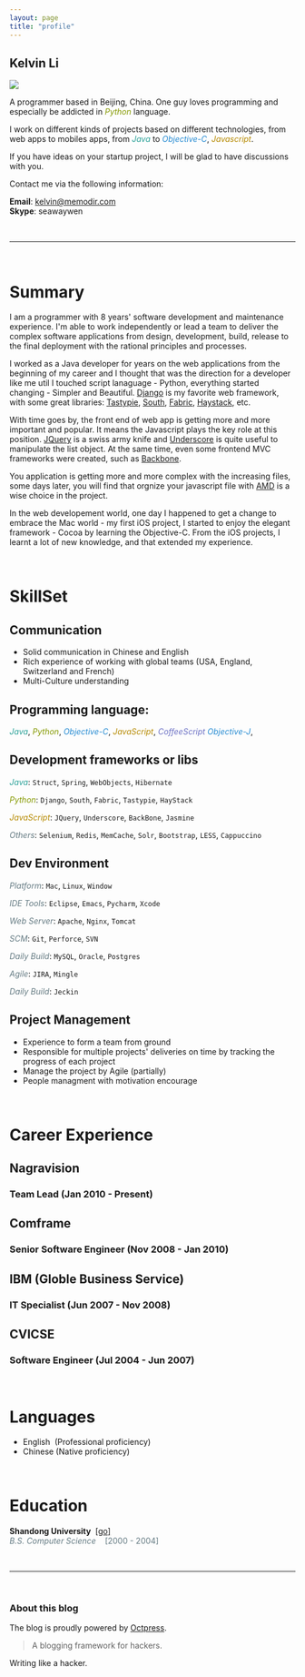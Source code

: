 ```yaml
---
layout: page
title: "profile"
---
```


## Kelvin Li

<img class="right" src="https://8cxkya.bay.livefilestore.com/y1pmywwkPmaXBfXHeJBQ8X76GnCScrSZPaPoLSeaahGUXgBDAHMPO_tDiFlD6BddJHP_OGbW2MJFCfaFXHBB1AxiaoSyB56hzjS/author.jpg">

A programmer based in Beijing, China. One guy loves programming and especially be addicted in <span style="color:#859900;">*Python*</span> language. 

I work on different kinds of projects based on different technologies, from web apps to mobiles apps, from <span style="color:#2aa198;">*Java*</span> to <span style="color:#268bd2;">*Objective-C*</span>, <span style="color:#b58900;">*Javascript*</span>.

If you have ideas on your startup project, I will be glad to have discussions with you.

Contact me via the following information:  

**Email**: <kelvin@memodir.com>  
**Skype**: seawaywen


&nbsp;  

---

&nbsp;

# Summary

I am a programmer with 8 years' software development and maintenance experience. I'm able to work independently or lead a team to deliver the complex software applications from design, development, build, release to the final deployment with the rational principles and processes.

I worked as a Java developer for years on the web applications from the beginning of my career and I thought that was the direction for a developer like me util I touched script lanaguage - Python, everything started changing - Simpler and Beautiful. [Django][django] is my favorite web framework, with some great libraries: [Tastypie][tastypie], [South][south], [Fabric][fabric], [Haystack][haystack], etc.

With time goes by, the front end of web app is getting more and more important and popular. It means the Javascript plays the key role at this position. [JQuery][jquery] is a swiss army knife and [Underscore][underscore] is quite useful to manipulate the list object. At the same time, even some frontend MVC frameworks were created, such as [Backbone][backbone]. 

You application is getting more and more complex with the increasing files, some days later, you will find that orgnize your javascript file with [AMD][amd] is a wise choice in the project.

In the web developement world, one day I happened to get a change to embrace the Mac world - my first iOS project, I started to enjoy the elegant framework - Cocoa by learning the Objective-C. From the iOS projects, I learnt a lot of new knowledge, and that extended my experience.

[django]: http://www.django.com 'django official site'
[tastypie]: https://github.com/toastdriven/django-tastypie
[south]: http://south.aeracode.org/
[fabric]: http://fabfile.org/
[haystack]: http://haystacksearch.org/
[backbone]: http://www.backbonejs.org
[jquery]: http://jquery.com
[underscore]: http://underscorejs.org
[amd]: http://requirejs.org/

&nbsp;  


# SkillSet

## Communication
* Solid communication in Chinese and English
* Rich experience of working with global teams (USA, England, Switzerland and French)
* Multi-Culture understanding

## Programming language:  
<span style="color:#2aa198;">*Java*</span>,
<span style="color:#859900;">*Python*</span>,
<span style="color:#268bd2;">*Objective-C*</span>,
<span style="color:#b58900;">*JavaScript*</span>,
<span style="color:#6c71c4;">*CoffeeScript*</span>
<span style="color:#268bd2;">*Objective-J*</span>,

## Development frameworks or libs
<span style="color:#2aa198;">*Java*</span>:
`Struct`, `Spring`, `WebObjects`, `Hibernate`

<span style="color:#859900;">*Python*</span>:
`Django`, `South`, `Fabric`, `Tastypie`, `HayStack`

<span style="color:#b58900;">*JavaScript*</span>:
`JQuery`, `Underscore`, `BackBone`, `Jasmine`

<span style="color:#657b83;">*Others*</span>:
`Selenium`, `Redis`, `MemCache`, `Solr`, `Bootstrap`, `LESS`, `Cappuccino`

## Dev Environment
<span style="color:#657b83;">*Platform*</span>: 
`Mac`, `Linux`, `Window`  

<span style="color:#657b83;">*IDE Tools*</span>: 
`Eclipse`, `Emacs`, `Pycharm`, `Xcode`  

<span style="color:#657b83;">*Web Server*</span>: 
`Apache`, `Nginx`, `Tomcat`

<span style="color:#657b83;">*SCM*</span>: 
`Git`, `Perforce`, `SVN`

<span style="color:#657b83;">*Daily Build*</span>: 
`MySQL`, `Oracle`, `Postgres`

<span style="color:#657b83;">*Agile*</span>: 
`JIRA`, `Mingle`

<span style="color:#657b83;">*Daily Build*</span>: 
`Jeckin`

## Project Management  
* Experience to form a team from ground  
* Responsible for multiple projects' deliveries on time by tracking the progress of each project
* Manage the project by Agile (partially)
* People managment with motivation encourage  



&nbsp;  


# Career Experience

##  Nagravision 
### Team Lead (Jan 2010 - Present)  

## Comframe
### Senior Software Engineer (Nov 2008 - Jan 2010)  

## IBM (Globle Business Service)
### IT Specialist (Jun 2007 - Nov 2008)

## CVICSE
### Software Engineer (Jul 2004 - Jun 2007)



&nbsp;  


# Languages
* English &nbsp;(Professional proficiency)
* Chinese (Native proficiency)



&nbsp;  



# Education
<span>**Shandong University**</span> &nbsp;[[go]](http://www.sdu.edu.cn)    
<span style="color:#657b83;">
*B.S.*
*Computer Science*
&nbsp;&nbsp;
[2000 - 2004]
</span> 



&nbsp;  

* * * 

&nbsp;  

### About this blog

The blog is proudly powered by [Octpress](http://octopress.org/). 
>A blogging framework for hackers.

Writing like a hacker.
 